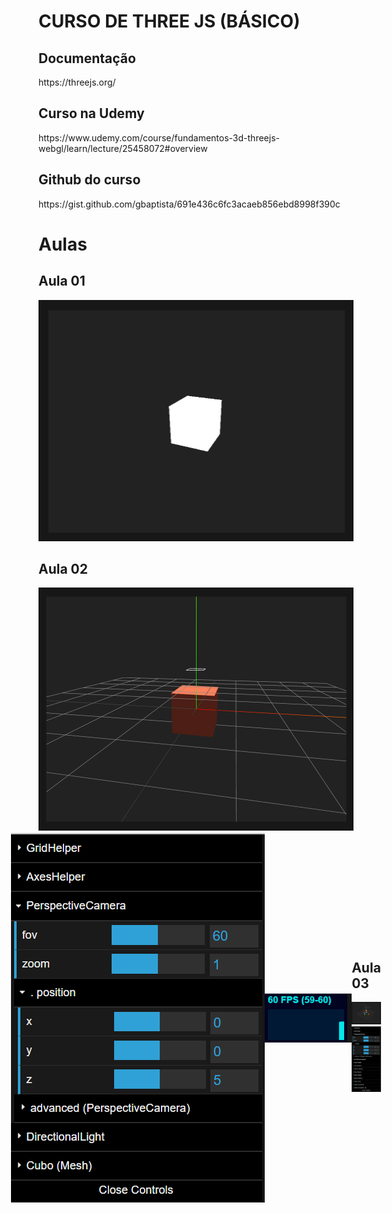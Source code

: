 <h1>CURSO DE THREE JS (BÁSICO)</h1>

<h2>Documentação</h2>
https://threejs.org/

<h2>Curso na Udemy</h2>
https://www.udemy.com/course/fundamentos-3d-threejs-webgl/learn/lecture/25458072#overview

<h2>Github do curso</h2>
https://gist.github.com/gbaptista/691e436c6fc3acaeb856ebd8998f390c

<h1>Aulas</h1>

<h2>Aula 01</h2>
<img src="aula_01_basic\_img\theme.png">

<h2>Aula 02</h2>
<img src="aula_02_x3_debugger\_img\theme.png">
<div style="display: flex; justify-content: center; align-items: center;">
  <img src="aula_02_x3_debugger\_img\gui.png">
  <img src="aula_02_x3_debugger\_img\fps.png">
<div>

<h2>Aula 03</h2>
<img src="aula_03_geometry\_img\theme.png">
<img src="aula_03_geometry\_img\gui.png">
